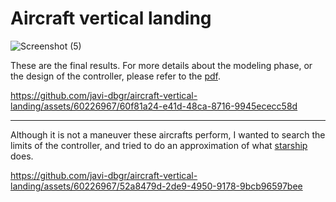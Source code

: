 # Aircraft vertical landing

![Screenshot (5)](https://github.com/javi-dbgr/aircraft-vertical-landing/assets/60226967/69259383-7440-477c-a152-36571f37af6e)



These are the final results. For more details about the modeling phase, or the design of the controller, please refer to the [pdf](https://github.com/javi-dbgr/aircraft-vertical-landing/blob/master/entrega_practica_2.pdf).

https://github.com/javi-dbgr/aircraft-vertical-landing/assets/60226967/60f81a24-e41d-48ca-8716-9945ececc58d

---

Although it is not a maneuver these aircrafts perform, I wanted to search the limits of the controller, and tried to do an approximation of what [starship](https://youtu.be/gA6ppby3JC8?t=68) does.

https://github.com/javi-dbgr/aircraft-vertical-landing/assets/60226967/52a8479d-2de9-4950-9178-9bcb96597bee
